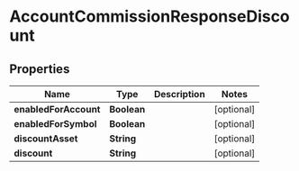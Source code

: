 

# AccountCommissionResponseDiscount


## Properties

| Name | Type | Description | Notes |
|------------ | ------------- | ------------- | -------------|
|**enabledForAccount** | **Boolean** |  |  [optional] |
|**enabledForSymbol** | **Boolean** |  |  [optional] |
|**discountAsset** | **String** |  |  [optional] |
|**discount** | **String** |  |  [optional] |



